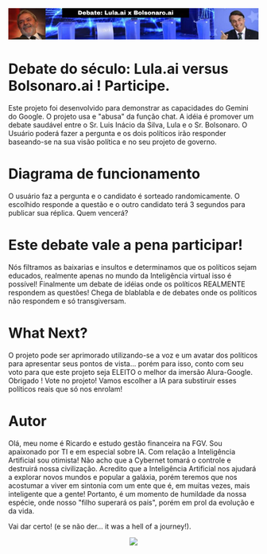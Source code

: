  <img src="Banner.jpg" />

# Debate do século: Lula.ai versus Bolsonaro.ai ! Participe.
Este projeto foi desenvolvido para demonstrar as capacidades do Gemini do Google. O projeto usa e "abusa" da função chat. A idéia é promover um debate saudável entre o Sr. Luis Inácio da Silva, Lula e o Sr. Bolsonaro. O Usuário poderá fazer a pergunta e os dois políticos irão responder baseando-se na sua visão política e no seu projeto de governo. 

# Diagrama de funcionamento
O usuário faz a pergunta e o candidato é sorteado randomicamente. O escolhido responde a questão e o outro candidato terá 3 segundos para publicar sua réplica. Quem vencerá?

# Este debate vale a pena participar!
Nós filtramos as baixarias e insultos e determinamos que os políticos sejam educados, realmente apenas no mundo da Inteligência virtual isso é possível! Finalmente um debate de idéias onde os políticos REALMENTE respondem as questões! Chega de blablabla e de debates onde os políticos não respondem e só transgiversam.

# What Next?
O projeto pode ser aprimorado utilizando-se a voz e um avatar dos políticos para apresentar seus pontos de vista... porém para isso, conto com seu voto para que este projeto seja ELEITO o melhor da imersão Alura-Google. Obrigado ! Vote no projeto! Vamos escolher a IA para substiruir esses políticos reais que só nos enrolam!

# Autor
Olá, meu nome é Ricardo e estudo gestão financeira na FGV. Sou apaixonado por TI e em especial sobre IA. Com relação a Inteligência Artificial sou otimista! Não acho que a Cybernet tomará o controle e destruirá nossa civilização. Acredito que a Inteligência Artificial nos ajudará a explorar novos mundos e popular a galáxia, porém teremos que nos acostumar a viver em sintonia com um ente que é, em muitas vezes, mais inteligente que a gente! Portanto, é um momento de humildade da nossa espécie, onde nosso "filho superará os pais", porém em prol da evolução e da vida.

Vai dar certo! (e se não der... it was a hell of a journey!).


<p align="center">
<img loading="lazy" src="http://img.shields.io/static/v1?label=STATUS&message=BETA_TESTE&color=GREEN&style=for-the-badge"/>
</p>
